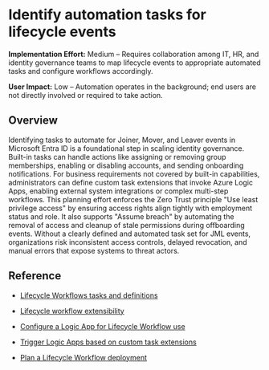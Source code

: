 #  Identify automation tasks for lifecycle events

**Implementation Effort:** Medium – Requires collaboration among IT, HR, and identity governance teams to map lifecycle events to appropriate automated tasks and configure workflows accordingly.

**User Impact:** Low – Automation operates in the background; end users are not directly involved or required to take action.

## Overview

Identifying tasks to automate for Joiner, Mover, and Leaver events in Microsoft Entra ID is a foundational step in scaling identity governance. Built-in tasks can handle actions like assigning or removing group memberships, enabling or disabling accounts, and sending onboarding notifications. For business requirements not covered by built-in capabilities, administrators can define custom task extensions that invoke Azure Logic Apps, enabling external system integrations or complex multi-step workflows. This planning effort enforces the Zero Trust principle "Use least privilege access" by ensuring access rights align tightly with employment status and role. It also supports "Assume breach" by automating the removal of access and cleanup of stale permissions during offboarding events. Without a clearly defined and automated task set for JML events, organizations risk inconsistent access controls, delayed revocation, and manual errors that expose systems to threat actors.

## Reference

* [Lifecycle Workflows tasks and definitions](https://learn.microsoft.com/entra/id-governance/lifecycle-workflow-tasks)

* [Lifecycle workflow extensibility](https://learn.microsoft.com/entra/id-governance/lifecycle-workflow-extensibility)

* [Configure a Logic App for Lifecycle Workflow use](https://learn.microsoft.com/entra/id-governance/configure-logic-app-lifecycle-workflows)

* [Trigger Logic Apps based on custom task extensions](https://learn.microsoft.com/entra/id-governance/trigger-custom-task)

* [Plan a Lifecycle Workflow deployment](https://learn.microsoft.com/entra/id-governance/lifecycle-workflows-deployment)

